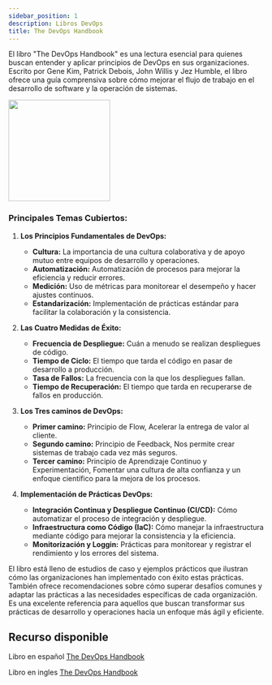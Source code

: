 ```yaml
---
sidebar_position: 1
description: Libros DevOps
title: The DevOps Handbook
---
```


El libro "The DevOps Handbook" es una lectura esencial para quienes buscan entender y aplicar principios de DevOps en sus organizaciones. Escrito por Gene Kim, Patrick Debois, John Willis y Jez Humble, el libro ofrece una guía comprensiva sobre cómo mejorar el flujo de trabajo en el desarrollo de software y la operación de sistemas.

<img src="https://m.media-amazon.com/images/I/71mhqEw8LcL._SY522_.jpg" width="200" />

### Principales Temas Cubiertos:

1. **Los Principios Fundamentales de DevOps:**
   - **Cultura:** La importancia de una cultura colaborativa y de apoyo mutuo entre equipos de desarrollo y operaciones.
   - **Automatización:** Automatización de procesos para mejorar la eficiencia y reducir errores.
   - **Medición:** Uso de métricas para monitorear el desempeño y hacer ajustes continuos.
   - **Estandarización:** Implementación de prácticas estándar para facilitar la colaboración y la consistencia.

2. **Las Cuatro Medidas de Éxito:**
   - **Frecuencia de Despliegue:** Cuán a menudo se realizan despliegues de código.
   - **Tiempo de Ciclo:** El tiempo que tarda el código en pasar de desarrollo a producción.
   - **Tasa de Fallos:** La frecuencia con la que los despliegues fallan.
   - **Tiempo de Recuperación:** El tiempo que tarda en recuperarse de fallos en producción.

3. **Los Tres caminos de DevOps:**
    - **Primer camino:** Principio de Flow, Acelerar la entrega de valor al cliente.
    - **Segundo camino:** Principio de Feedback, Nos permite crear sistemas de trabajo cada vez más seguros.
    - **Tercer camino:** Principio de Aprendizaje Continuo y Experimentación, Fomentar una cultura de alta confianza y un enfoque científico para la mejora de los procesos.

4. **Implementación de Prácticas DevOps:**
   - **Integración Continua y Despliegue Continuo (CI/CD):** Cómo automatizar el proceso de integración y despliegue.
   - **Infraestructura como Código (IaC):** Cómo manejar la infraestructura mediante código para mejorar la consistencia y la eficiencia.
   - **Monitorización y Loggin:** Prácticas para monitorear y registrar el rendimiento y los errores del sistema.

El libro está lleno de estudios de caso y ejemplos prácticos que ilustran cómo las organizaciones han implementado con éxito estas prácticas. También ofrece recomendaciones sobre cómo superar desafíos comunes y adaptar las prácticas a las necesidades específicas de cada organización. Es una excelente referencia para aquellos que buscan transformar sus prácticas de desarrollo y operaciones hacia un enfoque más ágil y eficiente.

## Recurso disponible 

Libro en español [The DevOps Handbook](https://drive.google.com/file/d/1TavyYfWU66ZDZjBYp-D7cWj1AM_XyA51/view)

Libro en ingles [The DevOps Handbook](https://drive.google.com/file/d/1oIwPpTX5Un1nlfFeU8gwZOrFUUE_Ngy7/view)

